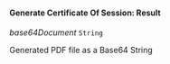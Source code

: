

#### Generate Certificate Of Session: Result  
  
<article>

*base64Document* `String` 

Generated PDF file as a Base64 String

</article>

